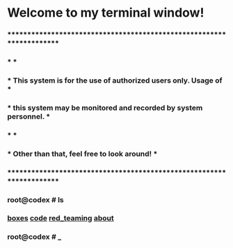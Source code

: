 # Welcome to my terminal window!
### ********************************************************************
### *                                                                  *
### * This system is for the use of authorized users only.  Usage of   *
### * this system may be monitored and recorded by system personnel.   *
### *                                                                  *
### *          Other than that, feel free to look around!              *
### ********************************************************************
### root@codex # ls
### [boxes](./boxes.md)    [code](./code.md)    [red_teaming](./red_teaming.md)    [about](./about.md)
### root@codex # _



                  
